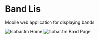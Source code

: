 # Band Lis
Mobile web application for displaying bands

![Isobar.fm Home](https://imgur.com/a/OJFXykT)
![Isobar.fm Band Page](https://imgur.com/a/P76FaI7)
